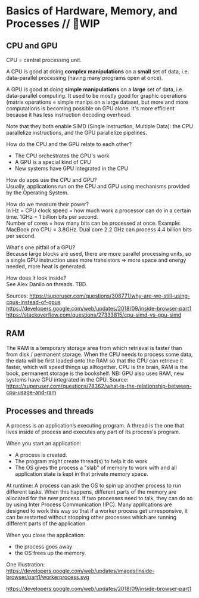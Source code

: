 # Basics of Hardware, Memory, and Processes // 🚧WIP


## CPU and GPU

CPU = central processing unit.

A CPU is good at doing **complex manipulations** on a **small** set of data, i.e. data-parallel processing (having many programs open at once). 

A GPU is good at doing **simple manipulations** on a **large** set of data, i.e. data-parallel computing. It used to be mostly good for graphic operations (matrix operations = simple manips on a large dataset, but more and more computations is becoming possible on GPU alone. It's more efficient because it has less instruction decoding overhead.    

Note that they both enable SIMD (Single Instruction, Multiple Data): the CPU parallelize instructions, and the GPU parallelize pipelines.  

How do the CPU and the GPU relate to each other?   
* The CPU orchestrates the GPU's work  
* A GPU is a special kind of CPU
* New systems have GPU integrated in the CPU  

How do apps use the CPU and GPU?   
Usually, applications run on the CPU and GPU using mechanisms provided by the Operating System.  

How do we measure their power?   
In Hz = CPU clock speed = how much work a processor can do in a certain time. 1GHz = 1 billion bits per second.  
Number of cores = how many bits can be processed at once.
Example:  
MacBook pro CPU = 3.8GHz. Dual core 2.2 GHz can process 4.4 billion bits per second.   

What's one pitfall of a GPU?   
Because large blocks are used, there are more parallel processing units, so a single GPU instruction uses more transistors => more space and energy needed, more heat is generated.   

How does it look inside?  
See Alex Danilo on threads. TBD.  

Sources:
https://superuser.com/questions/308771/why-are-we-still-using-cpus-instead-of-gpus
https://developers.google.com/web/updates/2018/09/inside-browser-part1  
https://stackoverflow.com/questions/27333815/cpu-simd-vs-gpu-simd

## RAM

The RAM is a temporary storage area from which retrieval is faster than from disk / permanent storage.
When the CPU needs to process some data, the data will be first loaded onto the RAM so that the CPU can retrieve it faster, which will speed things up alltogether. CPU is the brain, RAM is the book, permanent storage is the bookshelf.
NB: GPU also uses RAM, new systems have GPU integrated in the CPU.
Source: https://superuser.com/questions/78362/what-is-the-relationship-between-cpu-usage-and-ram

## Processes and threads

A process is an application’s executing program.
A thread is the one that lives inside of process and executes any part of its process's program.

When you start an application:

- A process is created.
- The program might create thread(s) to help it do work
- The OS gives the process a "slab" of memory to work with and all application state is kept in that private memory space.

At runtime:
A process can ask the OS to spin up another process to run different tasks. When this happens, different parts of the memory are allocated for the new process. If two processes need to talk, they can do so by using Inter Process Communication (IPC). Many applications are designed to work this way so that if a worker process get unresponsive, it can be restarted without stopping other processes which are running different parts of the application.

When you close the application:

- the process goes away
- the OS frees up the memory.

One illustration: https://developers.google.com/web/updates/images/inside-browser/part1/workerprocess.svg

https://developers.google.com/web/updates/2018/09/inside-browser-part1
